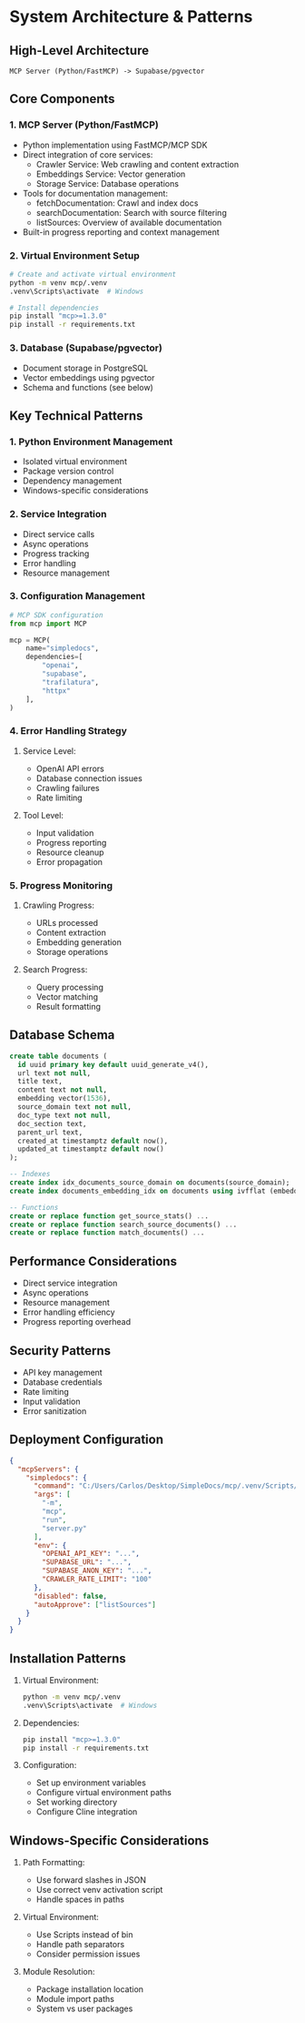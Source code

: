 # System Architecture & Patterns

## High-Level Architecture
```
MCP Server (Python/FastMCP) -> Supabase/pgvector
```

## Core Components

### 1. MCP Server (Python/FastMCP)
- Python implementation using FastMCP/MCP SDK
- Direct integration of core services:
  - Crawler Service: Web crawling and content extraction
  - Embeddings Service: Vector generation
  - Storage Service: Database operations
- Tools for documentation management:
  - fetchDocumentation: Crawl and index docs
  - searchDocumentation: Search with source filtering
  - listSources: Overview of available documentation
- Built-in progress reporting and context management

### 2. Virtual Environment Setup
```bash
# Create and activate virtual environment
python -m venv mcp/.venv
.venv\Scripts\activate  # Windows

# Install dependencies
pip install "mcp>=1.3.0"
pip install -r requirements.txt
```

### 3. Database (Supabase/pgvector)
- Document storage in PostgreSQL
- Vector embeddings using pgvector
- Schema and functions (see below)

## Key Technical Patterns

### 1. Python Environment Management
- Isolated virtual environment
- Package version control
- Dependency management
- Windows-specific considerations

### 2. Service Integration
- Direct service calls
- Async operations
- Progress tracking
- Error handling
- Resource management

### 3. Configuration Management
```python
# MCP SDK configuration
from mcp import MCP

mcp = MCP(
    name="simpledocs",
    dependencies=[
        "openai",
        "supabase",
        "trafilatura",
        "httpx"
    ],
)
```

### 4. Error Handling Strategy
1. Service Level:
   - OpenAI API errors
   - Database connection issues
   - Crawling failures
   - Rate limiting
   
2. Tool Level:
   - Input validation
   - Progress reporting
   - Resource cleanup
   - Error propagation

### 5. Progress Monitoring
1. Crawling Progress:
   - URLs processed
   - Content extraction
   - Embedding generation
   - Storage operations
   
2. Search Progress:
   - Query processing
   - Vector matching
   - Result formatting

## Database Schema
```sql
create table documents (
  id uuid primary key default uuid_generate_v4(),
  url text not null,
  title text,
  content text not null,
  embedding vector(1536),
  source_domain text not null,
  doc_type text not null,
  doc_section text,
  parent_url text,
  created_at timestamptz default now(),
  updated_at timestamptz default now()
);

-- Indexes
create index idx_documents_source_domain on documents(source_domain);
create index documents_embedding_idx on documents using ivfflat (embedding vector_cosine_ops);

-- Functions
create or replace function get_source_stats() ...
create or replace function search_source_documents() ...
create or replace function match_documents() ...
```

## Performance Considerations
- Direct service integration
- Async operations
- Resource management
- Error handling efficiency
- Progress reporting overhead

## Security Patterns
- API key management
- Database credentials
- Rate limiting
- Input validation
- Error sanitization

## Deployment Configuration
```json
{
  "mcpServers": {
    "simpledocs": {
      "command": "C:/Users/Carlos/Desktop/SimpleDocs/mcp/.venv/Scripts/python.exe",
      "args": [
        "-m",
        "mcp",
        "run",
        "server.py"
      ],
      "env": {
        "OPENAI_API_KEY": "...",
        "SUPABASE_URL": "...",
        "SUPABASE_ANON_KEY": "...",
        "CRAWLER_RATE_LIMIT": "100"
      },
      "disabled": false,
      "autoApprove": ["listSources"]
    }
  }
}
```

## Installation Patterns
1. Virtual Environment:
   ```bash
   python -m venv mcp/.venv
   .venv\Scripts\activate  # Windows
   ```

2. Dependencies:
   ```bash
   pip install "mcp>=1.3.0"
   pip install -r requirements.txt
   ```

3. Configuration:
   - Set up environment variables
   - Configure virtual environment paths
   - Set working directory
   - Configure Cline integration

## Windows-Specific Considerations
1. Path Formatting:
   - Use forward slashes in JSON
   - Use correct venv activation script
   - Handle spaces in paths

2. Virtual Environment:
   - Use Scripts instead of bin
   - Handle path separators
   - Consider permission issues

3. Module Resolution:
   - Package installation location
   - Module import paths
   - System vs user packages
